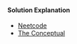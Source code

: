 #### Solution Explanation
* [Neetcode](https://www.youtube.com/watch?v=9UtInBqnCgA)
* [The Conceptual](https://www.youtube.com/watch?v=6BiyrT8yxaU)